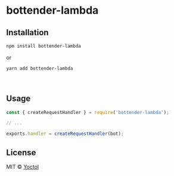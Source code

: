 # bottender-lambda

## Installation

```sh
npm install bottender-lambda
```

or

```sh
yarn add bottender-lambda
```

<br />

## Usage

```js
const { createRequestHandler } = require('bottender-lambda');

// ...

exports.handler = createRequestHandler(bot);
```

## License

MIT © [Yoctol](https://github.com/bottenderjs/bottender-lambda)
